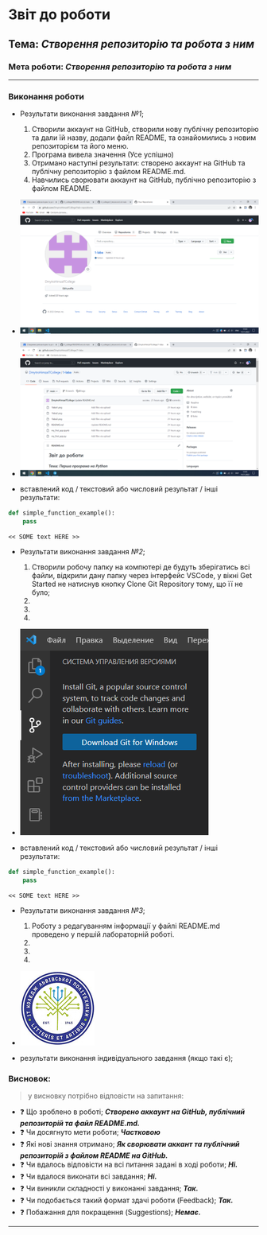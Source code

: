 # Звіт до роботи
## Тема: _Створення репозиторію та робота з ним_
### Мета роботи: _Створення репозиторію та робота з ним_
---
### Виконання роботи
- Результати виконання завдання *№1*;
    1. Створили аккаунт на GitHub, створили нову публічну репозиторію та дали їй назву, додали файл README, та ознайомились з новим репозиторієм та його меню.
    1. Програма вивела значення (Усе успішно) 
    1. Отримано наступні результати: створено аккаунт на GitHub та публічну репозиторію з файлом README.md.
    1. Навчились сворювати аккаунт на GitHub, публічно репозиторію з файлом README.
- ![2laba1](https://github.com/DmytroHimzaITCollege/2_laba/blob/main/2laba1.png?raw=true")
- ![2laba2](https://github.com/DmytroHimzaITCollege/2_laba/blob/main/2laba2.png?raw=true")

- вставлений код / текстовий або числовий результат / інші результати:
```python
def simple_function_example():
    pass
```
```text
<< SOME text HERE >>
```

- Результати виконання завдання *№2*;
    1. Створили робочу папку на компютері де будуть зберігатись всі файли, відкрили дану папку через інтерфейс VSCode, у вікні Get Started не натиснув кнопку Clone Git Repository тому, що її не було;
    1.  
    1. 
    1. 
- ![2laba3](https://github.com/DmytroHimzaITCollege/2_laba/blob/main/2laba3.png?raw=true")

- вставлений код / текстовий або числовий результат / інші результати:
```python
def simple_function_example():
    pass
```
```text
<< SOME text HERE >>
```

- Результати виконання завдання *№3*;
    1. Роботу з редагуванням інформації у файлі README.md проведено у першій лабораторній роботі.
    1.  
    1. 
    1. 
- ![alt text](https://github.com/BobasB/it_college/raw/main/reports/pictures/logo-lit.jpg "ІТ Коледж")

- результати виконання індивідуального завдання (якщо такі є);

### Висновок: 
> у висновку потрібно відповісти на запитання:
- :question: Що зроблено в роботі; ___Створено аккаунт на GitHub, публічний репозиторій та файл README.md.___
- :question: Чи досягнуто мети роботи; ___Частковою___
- :question: Які нові знання отримано; ___Як сворювати аккант та публічний репозиторій з файлом README на GitHub.___
- :question: Чи вдалось відповісти на всі питання задані в ході роботи; ___Ні.___
- :question: Чи вдалося виконати всі завдання; ___Ні.___
- :question: Чи виникли складності у виконанні завдання; ___Так.___
- :question: Чи подобається такий формат здачі роботи (Feedback); ___Так.___
- :question: Побажання для покращення (Suggestions); ___Немає.___
---
